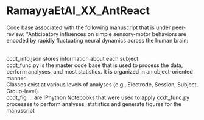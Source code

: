 # RamayyaEtAl_XX_AntReact
Code base associated with the following manuscript that is under peer-review: "Anticipatory influences on simple sensory-motor behaviors are encoded by rapidly fluctuating neural dynamics across the human brain:


<br>
ccdt_info.json stores information about each subject

<br>
ccdt_func.py is the master code base that is used to process the data, perform analyses, and most statistics. It is organized in an object-oriented manner. 

<br>
Classes exist at various levels of analyses (e.g., Electrode, Session, Subject, Group-level). 

<br>
ccdt_fig ... are IPhython Notebooks that were used to apply ccdt_func.py processes to perform analyses, statistics and generate figures for the manuscript
